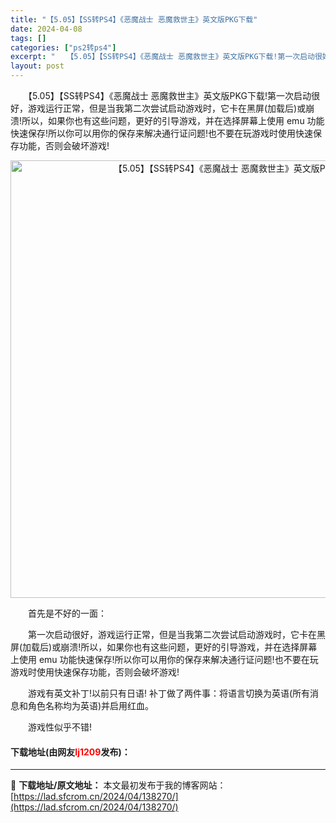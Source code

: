 ```yaml
---
title: "【5.05】【SS转PS4】《恶魔战士 恶魔救世主》英文版PKG下载"
date: 2024-04-08
tags: []
categories: ["ps2转ps4"]
excerpt: "　　【5.05】【SS转PS4】《恶魔战士 恶魔救世主》英文版PKG下载!第一次启动很好，游戏运行正常，但是当我第二次尝试启动游戏时，它卡在黑屏(加载后)或崩溃!所以，如果你也有这些问题，更好的引导游戏，并在选择屏幕上使用 emu 功能快速保存!所以你可以用你的保存来解决通行证问题!也不要在玩游戏时&hellip;"
layout: post
---
```


 <p>　　【5.05】【SS转PS4】《恶魔战士 恶魔救世主》英文版PKG下载!第一次启动很好，游戏运行正常，但是当我第二次尝试启动游戏时，它卡在黑屏(加载后)或崩溃!所以，如果你也有这些问题，更好的引导游戏，并在选择屏幕上使用 emu 功能快速保存!所以你可以用你的保存来解决通行证问题!也不要在玩游戏时使用快速保存功能，否则会破坏游戏!</p> <div> <p align="center"><img align="" border="0" src="https://lad.sfcrom.cn/wp-content/uploads/2024/04/20240408_6613faaf2b57a.webp" width="700" alt="【5.05】【SS转PS4】《恶魔战士 恶魔救世主》英文版PKG下载" /></p></div> <p>　　首先是不好的一面：</p> <p>　　第一次启动很好，游戏运行正常，但是当我第二次尝试启动游戏时，它卡在黑屏(加载后)或崩溃!所以，如果你也有这些问题，更好的引导游戏，并在选择屏幕上使用 emu 功能快速保存!所以你可以用你的保存来解决通行证问题!也不要在玩游戏时使用快速保存功能，否则会破坏游戏!</p> <p>　　游戏有英文补丁!以前只有日语! 补丁做了两件事：将语言切换为英语(所有消息和角色名称均为英语)并启用红血。</p> <p>　　游戏性似乎不错!</p> <p><h4>下载地址(由网友<font color="red">Ij1209</font>发布)：</h4></p> 

---
📖 **下载地址/原文地址：** 本文最初发布于我的博客网站：[https://lad.sfcrom.cn/2024/04/138270/](https://lad.sfcrom.cn/2024/04/138270/)
